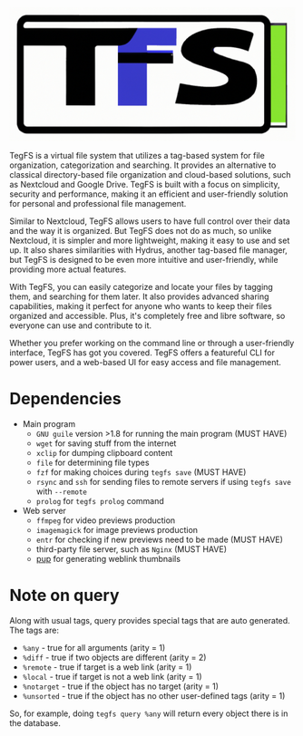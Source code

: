 
![logo](assets/logo-white.jpeg)

TegFS is a virtual file system that utilizes a tag-based system for file organization,
categorization and searching.
It provides an alternative to classical directory-based file organization
and cloud-based solutions, such as Nextcloud and Google Drive.
TegFS is built with a focus on simplicity, security and performance,
making it an efficient and user-friendly solution for personal and professional file management.

Similar to Nextcloud,
TegFS allows users to have full control over their data and the way it is organized.
But TegFS does not do as much, so unlike Nextcloud, it is simpler and more lightweight,
making it easy to use and set up.
It also shares similarities with Hydrus,
another tag-based file manager,
but TegFS is designed to be even more intuitive and user-friendly,
while providing more actual features.

With TegFS, you can easily categorize and locate your files by tagging them,
and searching for them later.
It also provides advanced sharing capabilities, making it perfect for anyone who wants to keep their files organized and accessible.
Plus, it's completely free and libre software, so everyone can use and contribute to it.

Whether you prefer working on the command line or through a user-friendly interface, TegFS has got you covered.
TegFS offers a featureful CLI for power users, and a web-based UI for easy access and file management.

# Dependencies

- Main program
  - `GNU guile` version >1.8 for running the main program (MUST HAVE)
  - `wget` for saving stuff from the internet
  - `xclip` for dumping clipboard content
  - `file` for determining file types
  - `fzf` for making choices during `tegfs save` (MUST HAVE)
  - `rsync` and `ssh` for sending files to remote servers if using `tegfs save` with `--remote`
  - `prolog` for `tegfs prolog` command
- Web server
  - `ffmpeg` for video previews production
  - `imagemagick` for image previews production
  - `entr` for checking if new previews need to be made (MUST HAVE)
  - third-party file server, such as `Nginx` (MUST HAVE)
  - [pup](https://github.com/ericchiang/pup) for generating weblink thumbnails

# Note on query

Along with usual tags,
 query provides special tags that are auto generated.
The tags are:

- `%any` - true for all arguments (arity = 1)
- `%diff` - true if two objects are different (arity = 2)
- `%remote` - true if target is a web link (arity = 1)
- `%local` - true if target is not a web link (arity = 1)
- `%notarget` - true if the object has no target (arity = 1)
- `%unsorted` - true if the object has no other user-defined tags (arity = 1)

So, for example, doing `tegfs query %any` will return
 every object there is in the database.
